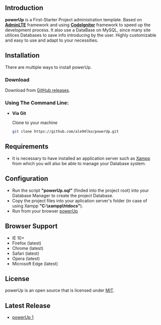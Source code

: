 ## Introduction

**powerUp** is a First-Starter Project administration template. Based on **[AdminLTE](https://github.com/ColorlibHQ/AdminLTE)** 
framework and using **[CodeIgniter](https://github.com/ColorlibHQ/AdminLTE)** framework to speed up the development process.
It also use a DataBase on MySQL, since many site utilices Databases to save info introducing by the user.
Highly customizable and easy to use and adapt to your necessities.

## Installation

There are multiple ways to install powerUp.

### Download

Download from [GitHub releases](https://github.com/ale94lko/powerUp/releases).

### Using The Command Line:

- **Via Git**

    Clone to your machine

    ```bash
    git clone https://github.com/ale94lko/powerUp.git
    ```

## Requirements

- It is necessary to have installed an application server such as [Xampp](https://github.com/ale94lko/powerUp/releases) 
from which you will also be able to manage your Database system.

## Configuration

- Run the script **"powerUp.sql"** (finded into the project root) into your Database Manager to create the project Database.
- Copy the project files into your aplication server's folder (in case of using Xampp **"C:\xampp\htdocs"**).
- Run from your browser [powerUp](https://localhost/powerUp/)

## Browser Support

- IE 10+
- Firefox (latest)
- Chrome (latest)
- Safari (latest)
- Opera (latest)
- Microsoft Edge (latest)

## License

powerUp is an open source that is licensed under [MIT](https://opensource.org/licenses/MIT).

## Latest Release

- [powerUp 1](https://github.com/ale94lko/powerUp/releases/latest)

